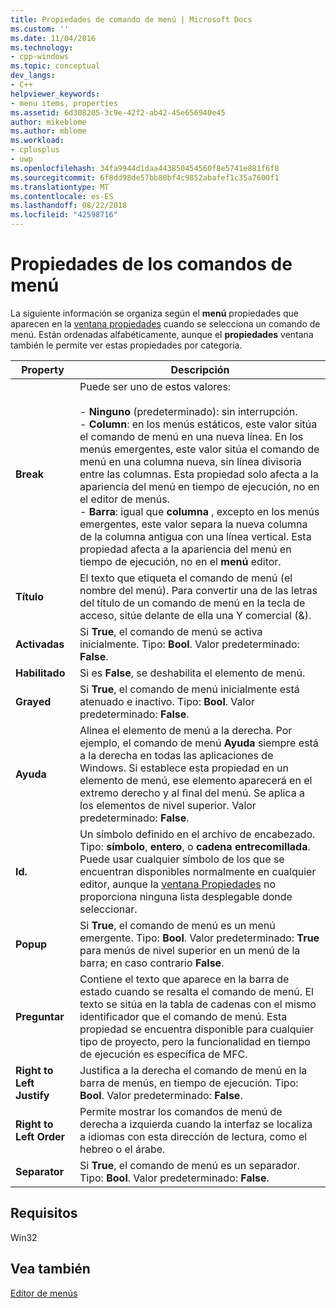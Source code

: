 ```yaml
---
title: Propiedades de comando de menú | Microsoft Docs
ms.custom: ''
ms.date: 11/04/2016
ms.technology:
- cpp-windows
ms.topic: conceptual
dev_langs:
- C++
helpviewer_keywords:
- menu items, properties
ms.assetid: 6d308205-3c9e-42f2-ab42-45e656940e45
author: mikeblome
ms.author: mblome
ms.workload:
- cplusplus
- uwp
ms.openlocfilehash: 34fa9944d1daa443850454560f8e5741e881f6f8
ms.sourcegitcommit: 6f8dd98de57bb80bf4c9852abafef1c35a7600f1
ms.translationtype: MT
ms.contentlocale: es-ES
ms.lasthandoff: 08/22/2018
ms.locfileid: "42598716"
---
```

# <a name="menu-command-properties"></a>Propiedades de los comandos de menú

La siguiente información se organiza según el **menú** propiedades que aparecen en la [ventana propiedades](/visualstudio/ide/reference/properties-window) cuando se selecciona un comando de menú. Están ordenadas alfabéticamente, aunque el **propiedades** ventana también le permite ver estas propiedades por categoría.

|Property|Descripción|
|--------------|-----------------|
|**Break**|Puede ser uno de estos valores:<br /><br /> -   **Ninguno** (predeterminado): sin interrupción.<br />-   **Column**: en los menús estáticos, este valor sitúa el comando de menú en una nueva línea. En los menús emergentes, este valor sitúa el comando de menú en una columna nueva, sin línea divisoria entre las columnas. Esta propiedad solo afecta a la apariencia del menú en tiempo de ejecución, no en el editor de menús.<br />-   **Barra**: igual que **columna** , excepto en los menús emergentes, este valor separa la nueva columna de la columna antigua con una línea vertical. Esta propiedad afecta a la apariencia del menú en tiempo de ejecución, no en el **menú** editor.|
|**Título**|El texto que etiqueta el comando de menú (el nombre del menú). Para convertir una de las letras del título de un comando de menú en la tecla de acceso, sitúe delante de ella una Y comercial (&).|
|**Activadas**|Si **True**, el comando de menú se activa inicialmente. Tipo: **Bool**. Valor predeterminado: **False**.|
|**Habilitado**|Si es **False**, se deshabilita el elemento de menú.|
|**Grayed**|Si **True**, el comando de menú inicialmente está atenuado e inactivo. Tipo: **Bool**. Valor predeterminado: **False**.|
|**Ayuda**|Alinea el elemento de menú a la derecha. Por ejemplo, el comando de menú **Ayuda** siempre está a la derecha en todas las aplicaciones de Windows. Si establece esta propiedad en un elemento de menú, ese elemento aparecerá en el extremo derecho y al final del menú. Se aplica a los elementos de nivel superior. Valor predeterminado: **False**.|
|**Id.**|Un símbolo definido en el archivo de encabezado. Tipo: **símbolo**, **entero**, o **cadena entrecomillada**. Puede usar cualquier símbolo de los que se encuentran disponibles normalmente en cualquier editor, aunque la [ventana Propiedades](/visualstudio/ide/reference/properties-window) no proporciona ninguna lista desplegable donde seleccionar.|
|**Popup**|Si **True**, el comando de menú es un menú emergente. Tipo: **Bool**. Valor predeterminado: **True** para menús de nivel superior en un menú de la barra; en caso contrario **False**.|
|**Preguntar**|Contiene el texto que aparece en la barra de estado cuando se resalta el comando de menú. El texto se sitúa en la tabla de cadenas con el mismo identificador que el comando de menú. Esta propiedad se encuentra disponible para cualquier tipo de proyecto, pero la funcionalidad en tiempo de ejecución es específica de MFC.|
|**Right to Left Justify**|Justifica a la derecha el comando de menú en la barra de menús, en tiempo de ejecución. Tipo: **Bool**. Valor predeterminado: **False**.|
|**Right to Left Order**|Permite mostrar los comandos de menú de derecha a izquierda cuando la interfaz se localiza a idiomas con esta dirección de lectura, como el hebreo o el árabe.|
|**Separator**|Si **True**, el comando de menú es un separador. Tipo: **Bool**. Valor predeterminado: **False**.|

## <a name="requirements"></a>Requisitos

Win32

## <a name="see-also"></a>Vea también

[Editor de menús](../windows/menu-editor.md)